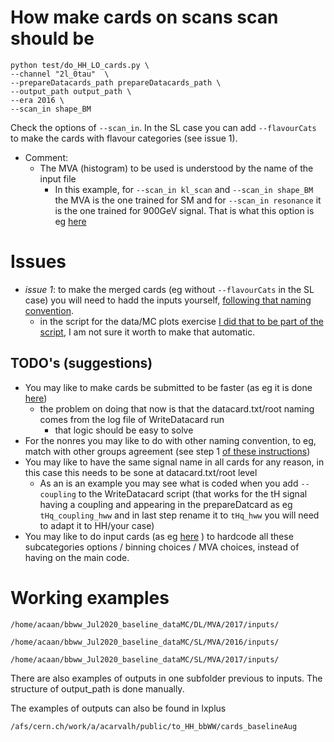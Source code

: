 # How make cards on scans scan should be


```
python test/do_HH_LO_cards.py \
--channel "2l_0tau"  \
--prepareDatacards_path prepareDatacards_path \
--output_path output_path \
--era 2016 \
--scan_in shape_BM
```

Check the options of `--scan_in`.
In the SL case you can add `--flavourCats` to make the cards with flavour categories (see issue 1).

- Comment:
  - The MVA (histogram) to be used is understood by the name of the input file
    - In this example, for `--scan_in kl_scan` and `--scan_in shape_BM` the MVA is the one trained for SM and for `--scan_in resonance` it is the one trained for 900GeV signal. That is what this option is eg [here](https://github.com/HEP-KBFI/CombineHarvester/blob/8955e0dbe24b0241f79c4e09b9f2274d1916a34b/ttH_htt/test/do_HH_LO_cards.py#L89)

# Issues

- *issue 1*: to make the merged cards (eg without `--flavourCats` in the SL case) you will need to hadd the inputs yourself, [following that naming convention](https://github.com/HEP-KBFI/CombineHarvester/blob/d9454235b9f5a1ef6061bcd3f2e6e4dad4612ef0/ttH_htt/test/do_HH_LO_cards.py#L231-L237).
  - in the script for the data/MC plots exercise [I did that to be part of the script](https://github.com/HEP-KBFI/CombineHarvester/blob/d9454235b9f5a1ef6061bcd3f2e6e4dad4612ef0/ttH_htt/test/do_bbWW_dataMC.py#L117-L123), I am not sure it worth to make that automatic.

## TODO's (suggestions)

- You may like to make cards be submitted to be faster (as eg it is done [here](https://github.com/HEP-KBFI/CombineHarvester/blob/d9454235b9f5a1ef6061bcd3f2e6e4dad4612ef0/ttH_htt/test/do_HH_LO_cards.py#L231-L237))
  - the problem on doing that now is that the datacard.txt/root naming comes from the log file of WriteDatacard run
    - that logic should be easy to solve
- For the nonres you may like to do with other naming convention, to eg, match with other groups agreement (see step 1 [of these instructions](https://github.com/HEP-KBFI/CombineHarvester/blob/master/ttH_htt/instructions/README_cards_kl_kt_lik.md))
- You may like to have the same signal name in all cards for any reason, in this case this needs to be sone at datacard.txt/root level
  - As an is an example you may see what is coded when you add `--coupling` to the WriteDatacard script (that works for the tH signal having a coupling and appearing in the prepareDatcard as eg `tHq_coupling_hww` and in last step rename it to `tHq_hww` you will need to adapt it to HH/your case)
- You may like to do input cards (as eg [here](https://github.com/HEP-KBFI/CombineHarvester/blob/master/ttH_htt/instructions/README_rebining.md) ) to hardcode all these subcategories options / binning choices / MVA choices, instead of having on the main code.

# Working examples

```
/home/acaan/bbww_Jul2020_baseline_dataMC/DL/MVA/2017/inputs/

/home/acaan/bbww_Jul2020_baseline_dataMC/SL/MVA/2016/inputs/

/home/acaan/bbww_Jul2020_baseline_dataMC/SL/MVA/2017/inputs/
```

There are also examples of outputs in one subfolder previous to inputs.
The structure of output_path is done manually.

The examples of outputs can also be found in lxplus

```
/afs/cern.ch/work/a/acarvalh/public/to_HH_bbWW/cards_baselineAug
```
